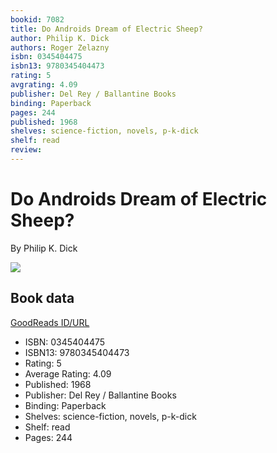 ```yaml
---
bookid: 7082
title: Do Androids Dream of Electric Sheep?
author: Philip K. Dick
authors: Roger Zelazny
isbn: 0345404475
isbn13: 9780345404473
rating: 5
avgrating: 4.09
publisher: Del Rey / Ballantine Books
binding: Paperback
pages: 244
published: 1968
shelves: science-fiction, novels, p-k-dick
shelf: read
review: 
---
```


# Do Androids Dream of Electric Sheep?

By Philip K. Dick

![](https://i.gr-assets.com/images/S/compressed.photo.goodreads.com/books/1519481930l/7082.jpg)

## Book data

[GoodReads ID/URL](https://www.goodreads.com/book/show/7082)

- ISBN: 0345404475
- ISBN13: 9780345404473
- Rating: 5
- Average Rating: 4.09
- Published: 1968
- Publisher: Del Rey / Ballantine Books
- Binding: Paperback
- Shelves: science-fiction, novels, p-k-dick
- Shelf: read
- Pages: 244

